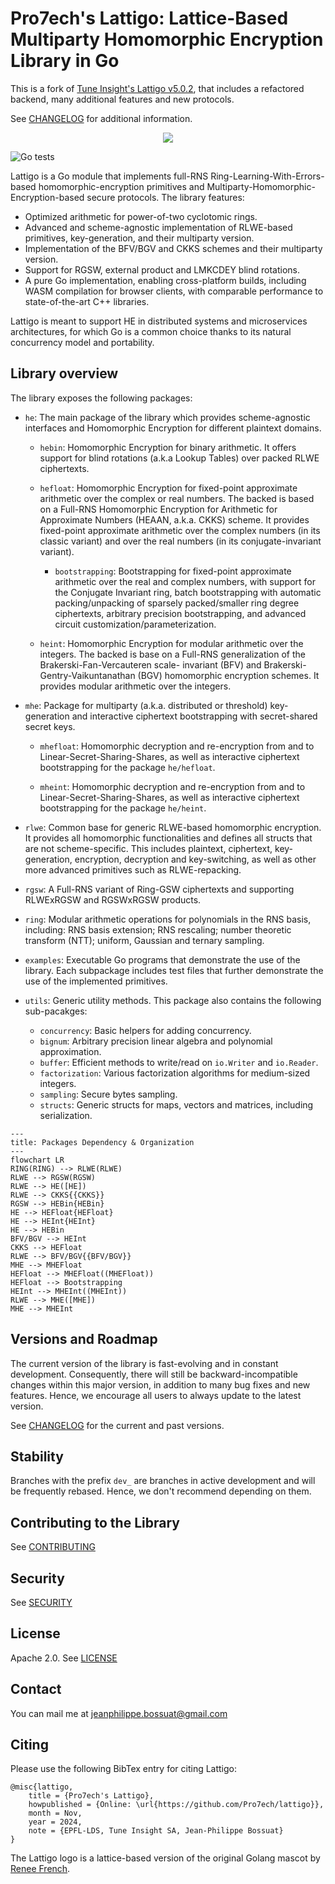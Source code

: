 # Pro7ech's Lattigo: Lattice-Based Multiparty Homomorphic Encryption Library in Go

This is a fork of [Tune Insight's Lattigo v5.0.2](https://github.com/tuneinsight/lattigo/tree/v5.0.2), that includes a refactored backend, many additional features and new protocols.

See [CHANGELOG](https://github.com/Pro7ech/lattigo/blob/master/.github/CHANGELOG.md) for additional information.

<p align="center">
	<img src="logo.png" />
</p>

![Go tests](https://github.com/Pro7ech/lattigo/actions/workflows/ci.yml/badge.svg)

Lattigo is a Go module that implements full-RNS Ring-Learning-With-Errors-based homomorphic-encryption
primitives and Multiparty-Homomorphic-Encryption-based secure protocols. The library features:

- Optimized arithmetic for power-of-two cyclotomic rings.
- Advanced and scheme-agnostic implementation of RLWE-based primitives, key-generation, and their multiparty version.
- Implementation of the BFV/BGV and CKKS schemes and their multiparty version.
- Support for RGSW, external product and LMKCDEY blind rotations.
- A pure Go implementation, enabling cross-platform builds, including WASM compilation for
browser clients, with comparable performance to state-of-the-art C++ libraries.

Lattigo is meant to support HE in distributed systems and microservices architectures, for which Go
is a common choice thanks to its natural concurrency model and portability.

## Library overview

The library exposes the following packages:

- `he`: The main package of the library which provides scheme-agnostic interfaces
  and Homomorphic Encryption for different plaintext domains.

  - `hebin`: Homomorphic Encryption for binary arithmetic. It offers support for blind rotations (a.k.a Lookup Tables) over packed RLWE ciphertexts.

  - `hefloat`: Homomorphic Encryption for fixed-point approximate arithmetic over the complex or real numbers. 
    The backed is based on a Full-RNS Homomorphic Encryption for Arithmetic for Approximate Numbers (HEAAN, a.k.a. CKKS) scheme. 
    It provides fixed-point approximate arithmetic over the complex numbers (in its classic variant) and over the real numbers 
    (in its conjugate-invariant variant).

    - `bootstrapping`: Bootstrapping for fixed-point approximate arithmetic over the real
      and complex numbers, with support for the Conjugate Invariant ring, batch bootstrapping with automatic
      packing/unpacking of sparsely packed/smaller ring degree ciphertexts, arbitrary precision bootstrapping,
      and advanced circuit customization/parameterization.

  - `heint`: Homomorphic Encryption for modular arithmetic over the integers. 
    The backed is base on a Full-RNS generalization of the Brakerski-Fan-Vercauteren scale- 
    invariant (BFV) and Brakerski-Gentry-Vaikuntanathan (BGV) homomorphic encryption schemes. 
    It provides modular arithmetic over the integers.

- `mhe`: Package for multiparty (a.k.a. distributed or threshold) key-generation and 
  interactive ciphertext bootstrapping with secret-shared secret keys.

  - `mhefloat`: Homomorphic decryption and re-encryption from and to Linear-Secret-Sharing-Shares, 
    as well as interactive ciphertext bootstrapping for the package `he/hefloat`.

  - `mheint`: Homomorphic decryption and re-encryption from and to Linear-Secret-Sharing-Shares, 
    as well as interactive ciphertext bootstrapping for the package `he/heint`.

- `rlwe`: Common base for generic RLWE-based homomorphic encryption.
  It provides all homomorphic functionalities and defines all structs that are not scheme-specific.
  This includes plaintext, ciphertext, key-generation, encryption, decryption and key-switching, as
  well as other more advanced primitives such as RLWE-repacking.

- `rgsw`: A Full-RNS variant of Ring-GSW ciphertexts and supporting RLWExRGSW and RGSWxRGSW products.

- `ring`: Modular arithmetic operations for polynomials in the RNS basis, including: RNS
  basis extension; RNS rescaling; number theoretic transform (NTT); uniform, Gaussian and ternary
  sampling.

- `examples`: Executable Go programs that demonstrate the use of the library. 
  Each subpackage includes test files that further demonstrate the use of the implemented primitives.

- `utils`: Generic utility methods. This package also contains the following sub-pacakges:
  - `concurrency`: Basic helpers for adding concurrency.
  - `bignum`: Arbitrary precision linear algebra and polynomial approximation.
  - `buffer`: Efficient methods to write/read on `io.Writer` and `io.Reader`.
  - `factorization`: Various factorization algorithms for medium-sized integers.
  - `sampling`: Secure bytes sampling.
  - `structs`: Generic structs for maps, vectors and matrices, including serialization.

```mermaid
---
title: Packages Dependency & Organization
---
flowchart LR
RING(RING) --> RLWE(RLWE)
RLWE --> RGSW(RGSW)
RLWE --> HE([HE])
RLWE --> CKKS{{CKKS}}
RGSW --> HEBin{HEBin}
HE --> HEFloat{HEFloat}
HE --> HEInt{HEInt}
HE --> HEBin
BFV/BGV --> HEInt
CKKS --> HEFloat
RLWE --> BFV/BGV{{BFV/BGV}}
MHE --> MHEFloat
HEFloat --> MHEFloat((MHEFloat))
HEFloat --> Bootstrapping
HEInt --> MHEInt((MHEInt))
RLWE --> MHE([MHE])
MHE --> MHEInt
```

## Versions and Roadmap

The current version of the library is fast-evolving and in constant development. 
Consequently, there will still be backward-incompatible changes within this major version, in addition to many bug fixes and new features. 
Hence, we encourage all users to always update to the latest version.

See [CHANGELOG](https://github.com/Pro7ech/lattigo/blob/master/.github/CHANGELOG.md) for the current and past versions.

## Stability

Branches with the prefix `dev_` are branches in active development and will be frequently rebased.
Hence, we don't recommend depending on them.

## Contributing to the Library

See [CONTRIBUTING](https://github.com/Pro7ech/lattigo/blob/master/.github/CONTRIBUTING.md)

## Security

See [SECURITY](https://github.com/Pro7ech/lattigo/blob/main/.github/SECURITY.md)

## License

Apache 2.0. See [LICENSE](https://github.com/Pro7ech/lattigo/blob/main/LICENSE)

## Contact

You can mail me at [jeanphilippe.bossuat@gmail.com](jeanphilippe.bossuat@gmail.com)

## Citing

Please use the following BibTex entry for citing Lattigo:

    @misc{lattigo,
	    title = {Pro7ech's Lattigo},
	    howpublished = {Online: \url{https://github.com/Pro7ech/lattigo}},
	    month = Nov,
	    year = 2024,
	    note = {EPFL-LDS, Tune Insight SA, Jean-Philippe Bossuat}
    }
    

The Lattigo logo is a lattice-based version of the original Golang mascot by [Renee
French](http://reneefrench.blogspot.com/).
